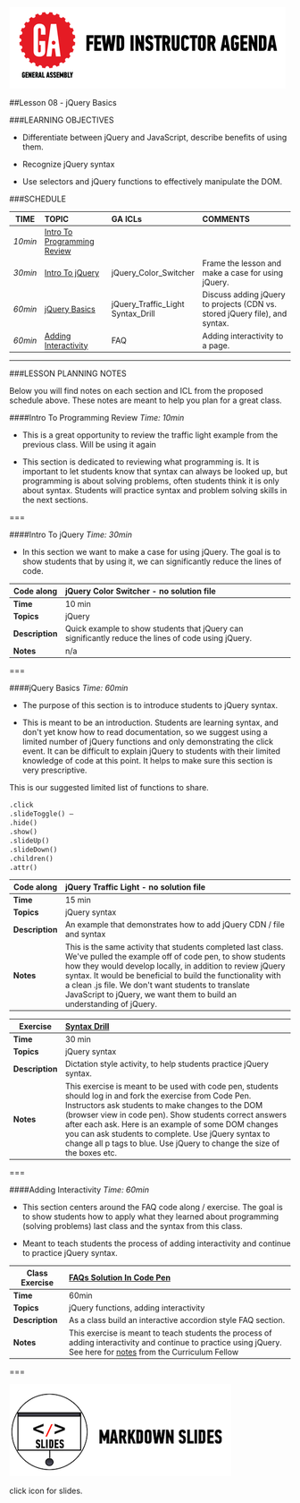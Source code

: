 ![GeneralAssemb.ly](../../img/icons/instr_agenda.png)


##Lesson 08 - jQuery Basics


###LEARNING OBJECTIVES

*	Differentiate between jQuery and JavaScript, describe benefits of using them. 

*	Recognize jQuery syntax

*	Use selectors and jQuery functions to effectively manipulate the DOM.


###SCHEDULE

| TIME        | TOPIC| GA ICLs| COMMENTS |
| ------------- |:-------------|:-------------------|:----------------|
| _10min_ | [Intro To Programming Review](https://github.com/generalassembly-studio/FEWD_2.0.0/blob/FEWD_2.0.1/Week_04_Intro_Programming/08_Intro_jQuery/README.md#intro-to-programming-review) | | |
| _30min_ | [Intro To jQuery](https://github.com/generalassembly-studio/FEWD_2.0.0/blob/FEWD_2.0.1/Week_04_Intro_Programming/08_Intro_jQuery/README.md#intro-to-jquery) | jQuery_Color_Switcher| Frame the lesson and make a case for using jQuery. |
| _60min_ | [jQuery Basics](https://github.com/generalassembly-studio/FEWD_2.0.0/blob/FEWD_2.0.1/Week_04_Intro_Programming/08_Intro_jQuery/README.md#jquery-basics) | jQuery_Traffic_Light <br> Syntax_Drill | Discuss adding jQuery to projects (CDN vs. stored jQuery file), and syntax. |
| _60min_ | [Adding Interactivity](https://github.com/generalassembly-studio/FEWD_2.0.0/blob/FEWD_2.0.1/Week_04_Intro_Programming/08_Intro_jQuery/README.md#adding-interactivity) | FAQ | Adding interactivity to a page. |

---

###LESSON PLANNING NOTES

Below you will find notes on each section and ICL from the proposed schedule above. These notes are  meant to help you plan for a great class.


####Intro To Programming Review 
_Time: 10min_

*	This is a great opportunity to review the traffic light example from the previous class. Will be using it again

*	This section is dedicated to reviewing what programming is. It is important to let students know that syntax can always be looked up, but programming is about solving problems, often students think it is only about syntax. Students will practice syntax and problem solving skills in the next sections. 

===


####Intro To jQuery
_Time: 30min_

*	In this section we want to make a case for using jQuery. The goal is to show students that by using it, we can significantly reduce the lines of code.


| Code along | jQuery Color Switcher - no solution file |
| ------------- |:-------------|
| __Time__ | 10 min| 
| __Topics__ | jQuery | 
| __Description__| Quick example to show students that jQuery can significantly reduce the lines of code using jQuery.|    
| __Notes__| n/a | 


===


####jQuery Basics
_Time: 60min_

*	The purpose of this section is to introduce students to jQuery syntax.

* This is meant to be an introduction. Students are learning syntax, and don't yet know how to read documentation, so we suggest using a limited number of jQuery functions and only demonstrating the click event. It can be difficult to explain jQuery to students with their limited knowledge of code at this point. It helps to make sure this section is very prescriptive. 

This is our suggested limited list of functions to share.

```
.click
.slideToggle() – 
.hide()
.show()
.slideUp() 
.slideDown()
.children()
.attr()
```

| Code along | jQuery Traffic Light - no solution file |
| ------------- |:-------------|
| __Time__ | 15 min| 
| __Topics__ | jQuery syntax| 
| __Description__| An example that demonstrates how to add jQuery CDN / file and syntax |    
| __Notes__| This is the same activity that students completed last class. We've pulled the example off of code pen, to show students how they would develop locally, in addition to review jQuery syntax. It would be beneficial to build the functionality with a clean .js file. We don't want students to translate JavaScript to jQuery, we want them to build an understanding of jQuery.| 


| Exercise | [Syntax Drill](http://codepen.io/GeneralAssembly/pen/EAubl?editors=110) |
| ------------- |:-------------|
| __Time__ | 30 min| 
| __Topics__ | jQuery syntax| 
| __Description__| Dictation style activity, to help students practice jQuery syntax. |    
| __Notes__| This exercise is meant to be used with code pen, students should log in and fork the exercise from Code Pen. Instructors ask students to make changes to the DOM (browser view in code pen). Show students correct answers after each ask. Here is an example of some DOM changes you can ask students to complete. Use jQuery syntax to change all p tags to blue. Use jQuery to change the size of the boxes etc. | 

===

####Adding Interactivity
_Time: 60min_

*	This section centers around the FAQ code along / exercise. The goal is to show students how to apply what they learned about programming (solving problems) last class and the syntax from this class.

*	Meant to teach students the process of adding interactivity and continue to practice jQuery syntax. 

| Class Exercise |[FAQs Solution In Code Pen](http://codepen.io/nevan/pen/mKzvs) |
| ------------- |:-------------|
| __Time__ | 60min |
| __Topics__ | jQuery functions, adding interactivity| 
| __Description__|As a class build an interactive accordion style FAQ section. |    
| __Notes__| This exercise is meant to teach students the process of adding interactivity and continue to practice using jQuery. See here for [notes]() from the Curriculum Fellow | 


===


[![slides](../../img/icons/slides.png)](slides.md)

click icon for slides.

